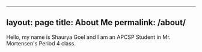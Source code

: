 
---
layout: page
title: About Me
permalink: /about/
---

Hello, my name is Shaurya Goel and I am an APCSP Student in Mr. Mortensen's Period 4 class.
